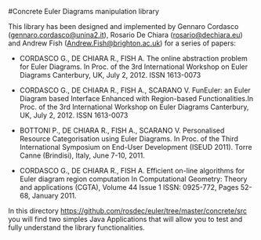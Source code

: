 #Concrete Euler Diagrams manipulation library

This library has been designed and implemented by  Gennaro Cordasco (gennaro.cordasco@unina2.it), Rosario De Chiara (rosario@dechiara.eu) and Andrew Fish (Andrew.Fish@brighton.ac.uk) for a series of papers:

- CORDASCO G., DE CHIARA R., FISH A. The online abstraction problem for Euler Diagrams. In Proc. of the 3rd International Workshop on Euler Diagrams Canterbury, UK, July 2, 2012. ISSN 1613-0073

- CORDASCO G., DE CHIARA R., FISH A., SCARANO V. FunEuler: an Euler Diagram based Interface Enhanced with Region-based Functionalities.In Proc. of the 3rd International Workshop on Euler Diagrams Canterbury, UK, July 2, 2012. ISSN 1613-0073

- BOTTONI P., DE CHIARA R., FISH A., SCARANO V. Personalised Resource Categorisation using Euler Diagrams. In Proc. of the Third International Symposium on End-User Development (ISEUD 2011). Torre Canne (Brindisi), Italy, June 7-10, 2011.

- CORDASCO G., DE CHIARA R., FISH A. Efficient on-line algorithms for Euler diagram region computation In Computational Geometry: Theory and applications (CGTA), Volume 44 Issue 1 ISSN: 0925-772, Pages 52-68, January 2011.

In this directory https://github.com/rosdec/euler/tree/master/concrete/src you will find two simples Java Applications that will allow you to test and fully understand the library functionalities.


